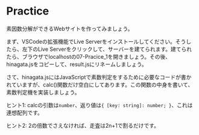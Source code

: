 # Practice

素因数分解ができるWebサイトを作ってみましょう。

まず、VSCodeの拡張機能でLive Serverをインストールしてください。そうしたら、左下のLive Serverをクリックして、サーバーを建てられます。建てられたら、ブラウザでlocalhostの07-Pracice_1を開きましょう。その後、hinagata.jsをコピーして、result.jsにリネームしましょう。

さて、hinagata.jsにはJavaScriptで素数判定をするために必要なコードが書かれていますが、calc()関数だけ空白にしてあります。この関数の中身を書いて、素数判定機を実装しましょう。

ヒント1: calcの引数は`number`、返り値は`{ [key: string]: number; }`、これは連想配列です。

ヒント2: 2の倍数でさえなければ、走査は2n+1で割るだけです。
